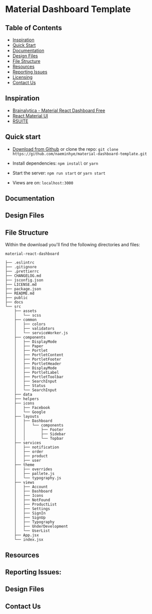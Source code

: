 # Material Dashboard Template

## Table of Contents

- [Inspiration](#inspiration)
- [Quick Start](#quick-start)
- [Documentation](#documentation)
- [Design Files](#design-files)
- [File Structure](#file-structure)
- [Resources](#resources)
- [Reporting Issues](#reporting-issues)
- [Licensing](#licensing)
- [Contact Us](#contact-us)

## Inspiration

- [Brainalytica - Material React Dashboard Free](https://devias.io/products/material-react-dashboard)
- [React Material UI](https://material-ui.com/)
- [RSUITE](https://rsuitejs.com/en/)

## Quick start

- [Download from Github](https://github.com/naeminhye/material-dashboard-template) or clone the repo: `git clone https://github.com/naeminhye/material-dashboard-template.git`

- Install dependencies: `npm install` or `yarn`

- Start the server: `npm run start` or `yarn start`

- Views are on: `localhost:3000`

## Documentation

<!-- The documentation for the Material Dashboard Template can be found [here]() -->

## Design Files

## File Structure

Within the download you'll find the following directories and files:

```
material-react-dashboard

├── .eslintrc
├── .gitignore
├── .prettierrc
├── CHANGELOG.md
├── jsconfig.json
├── LICENSE.md
├── package.json
├── README.md
├── public
├── docs
└── src
	├── assets
	│	└── scss
	├── common
	│	├── colors
	│	├── validators
	│	└── serviceWorker.js
	├── components
	│	├── DisplayMode
	│	├── Paper
	│	├── Portlet
	│	├── PortletContent
	│	├── PortletFooter
	│	├── PortletHeader
	│	├── DisplayMode
	│	├── PortletLabel
	│	├── PortletToolbar
	│	├── SearchInput
	│	├── Status
	│	└── SearchInput
	├── data
	├── helpers
	├── icons
	│	├── Facebook
	│	└── Google
	├── layouts
	│	├── Dashboard
	│	│	└── components
	│	│		├── Footer
	│	│		├── Sidebar
	│	│		└── Topbar
	├── services
	│	├── notification
	│	├── order
	│	├── product
	│	├── user
	├── theme
	│	├── overrides
	│	├── pallete.js
	│	└── typography.js
	├── views
	│	├── Account
	│	├── Dashboard
	│	├── Icons
	│	├── NotFound
	│	├── ProductList
	│	├── Settings
	│	├── SignIn
	│	├── SignUp
	│	├── Typography
	│	├── UnderDevelopment
	│	└── UserList
	├── App.jsx
	└── index.jsx
```

## Resources

## Reporting Issues:

## Design Files

## Contact Us
